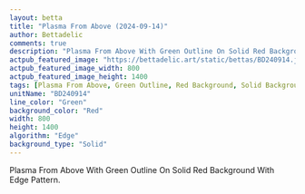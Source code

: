 ```yaml
---
layout: betta
title: "Plasma From Above (2024-09-14)"
author: Bettadelic
comments: true
description: "Plasma From Above With Green Outline On Solid Red Background With Edge Pattern."
actpub_featured_image: "https://bettadelic.art/static/bettas/BD240914.jpg"
actpub_featured_image_width: 800
actpub_featured_image_height: 1400
tags: [Plasma From Above, Green Outline, Red Background, Solid Background Pattern, Edge Pattern, September 2024]
unitName: "BD240914"
line_color: "Green"
background_color: "Red"
width: 800
height: 1400
algorithm: "Edge"
background_type: "Solid"
---
```


Plasma From Above With Green Outline On Solid Red Background With Edge Pattern.
